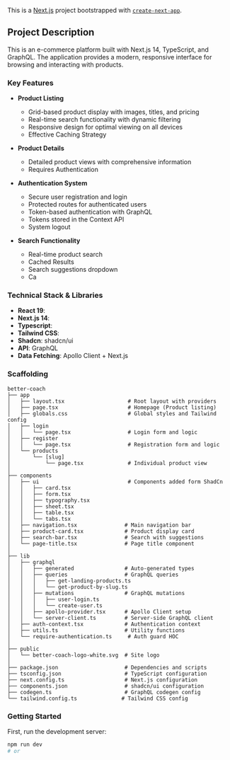 This is a [Next.js](https://nextjs.org) project bootstrapped with [`create-next-app`](https://nextjs.org/docs/app/api-reference/cli/create-next-app).

## Project Description

This is an e-commerce platform built with Next.js 14, TypeScript, and GraphQL. The application provides a modern, responsive interface for browsing and interacting with products.

### Key Features

- **Product Listing**
  - Grid-based product display with images, titles, and pricing
  - Real-time search functionality with dynamic filtering
  - Responsive design for optimal viewing on all devices
  - Effective Caching Strategy

- **Product Details**
  - Detailed product views with comprehensive information
  - Requires Authentication

- **Authentication System**
  - Secure user registration and login
  - Protected routes for authenticated users
  - Token-based authentication with GraphQL
  - Tokens stored in the Context API
  - System logout

- **Search Functionality**
  - Real-time product search
  - Cached Results
  - Search suggestions dropdown
  - Ca

### Technical Stack & Libraries

- **React 19**: 
- **Next.js 14**:
- **Typescript**:
- **Tailwind CSS**:
- **Shadcn**: shadcn/ui
- **API**: GraphQL
- **Data Fetching**: Apollo Client + Next.js 


### Scaffolding
```
better-coach
├── app
│   ├── layout.tsx                    # Root layout with providers
│   ├── page.tsx                      # Homepage (Product listing)
│   ├── globals.css                   # Global styles and Tailwind config
│   ├── login
│   │   └── page.tsx                  # Login form and logic
│   ├── register
│   │   └── page.tsx                  # Registration form and logic
│   └── products
│       └── [slug]
│           └── page.tsx              # Individual product view
│
├── components
│   ├── ui                            # Components added form ShadCn
│   │   ├── card.tsx                 
│   │   ├── form.tsx                 
│   │   ├── typography.tsx           
│   │   ├── sheet.tsx                
│   │   ├── table.tsx                
│   │   └── tabs.tsx                 
│   ├── navigation.tsx               # Main navigation bar
│   ├── product-card.tsx             # Product display card
│   ├── search-bar.tsx               # Search with suggestions
│   └── page-title.tsx               # Page title component
│
├── lib
│   ├── graphql
│   │   ├── generated                # Auto-generated types
│   │   ├── queries                  # GraphQL queries
│   │   │   ├── get-landing-products.ts
│   │   │   └── get-product-by-slug.ts
│   │   ├── mutations                # GraphQL mutations
│   │   │   ├── user-login.ts
│   │   │   └── create-user.ts
│   │   ├── apollo-provider.tsx      # Apollo Client setup
│   │   └── server-client.ts         # Server-side GraphQL client
│   ├── auth-context.tsx             # Authentication context
│   ├── utils.ts                     # Utility functions
│   └── require-authentication.ts     # Auth guard HOC
│
├── public
│   └── better-coach-logo-white.svg  # Site logo
│
├── package.json                     # Dependencies and scripts
├── tsconfig.json                    # TypeScript configuration
├── next.config.ts                   # Next.js configuration
├── components.json                  # shadcn/ui configuration
├── codegen.ts                       # GraphQL codegen config
└── tailwind.config.ts              # Tailwind CSS config
```
### Getting Started

First, run the development server:

```bash
npm run dev
# or
